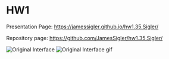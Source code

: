 # HW1

Presentation Page: https://jamessigler.github.io/hw1.35.Sigler/

Repository page: https://github.com/JamesSigler/hw1.35.Sigler/



![Original Interface](https://imgur.com/a/hkPXoZn)
![Original Interface gif](https://media.giphy.com/media/cKc9OKrsUHYWIT0jEF/giphy.gif)
